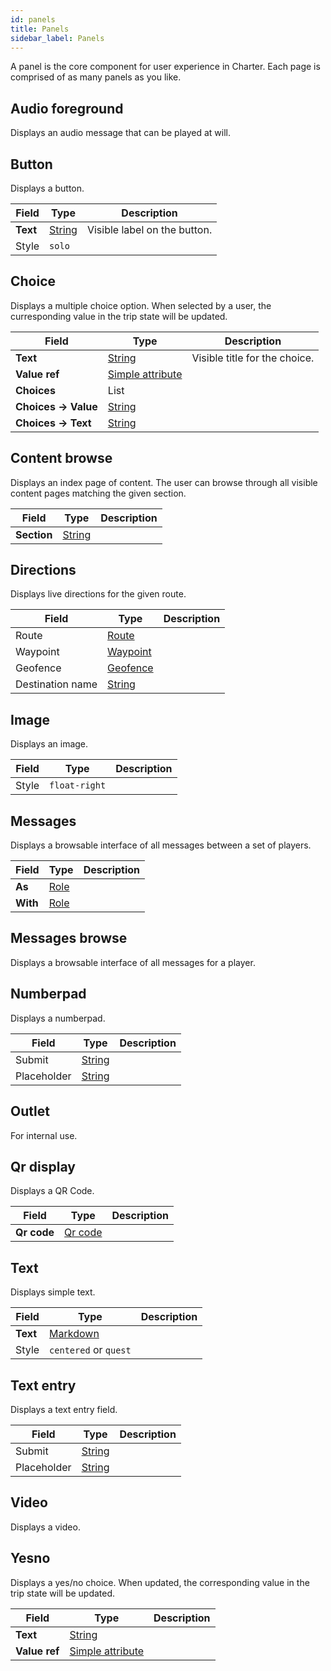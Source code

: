 ```yaml
---
id: panels
title: Panels
sidebar_label: Panels
---
```


A panel is the core component for user experience in Charter. Each page is comprised of as many panels as you like.
## Audio foreground

Displays an audio message that can be played at will.




## Button

Displays a button.


| Field | Type | Description |
| - | - | - |
| **Text** | [String](/docs/reference/fieldtypes#string) | Visible label on the button. |
| Style | `solo` |  |


## Choice

Displays a multiple choice option. When selected by a user, the curresponding value in the trip state will be updated.


| Field | Type | Description |
| - | - | - |
| **Text** | [String](/docs/reference/fieldtypes#string) | Visible title for the choice. |
| **Value ref** | [Simple attribute](/docs/reference/fieldtypes#simple-attribute) |  |
| **Choices** | List |  |
| **Choices → Value** | [String](/docs/reference/fieldtypes#string) |  |
| **Choices → Text** | [String](/docs/reference/fieldtypes#string) |  |


## Content browse

Displays an index page of content. The user can browse through all visible content pages matching the given section.


| Field | Type | Description |
| - | - | - |
| **Section** | [String](/docs/reference/fieldtypes#string) |  |


## Directions

Displays live directions for the given route.


| Field | Type | Description |
| - | - | - |
| Route | [Route](/docs/reference/resources#route) |  |
| Waypoint | [Waypoint](/docs/reference/resources#waypoint) |  |
| Geofence | [Geofence](/docs/reference/resources#geofence) |  |
| Destination name | [String](/docs/reference/fieldtypes#string) |  |


## Image

Displays an image.


| Field | Type | Description |
| - | - | - |
| Style | `float-right` |  |


## Messages

Displays a browsable interface of all messages between a set of players.


| Field | Type | Description |
| - | - | - |
| **As** | [Role](/docs/reference/resources#role) |  |
| **With** | [Role](/docs/reference/resources#role) |  |


## Messages browse

Displays a browsable interface of all messages for a player.




## Numberpad

Displays a numberpad.


| Field | Type | Description |
| - | - | - |
| Submit | [String](/docs/reference/fieldtypes#string) |  |
| Placeholder | [String](/docs/reference/fieldtypes#string) |  |


## Outlet

For internal use.




## Qr display

Displays a QR Code.


| Field | Type | Description |
| - | - | - |
| **Qr code** | [Qr code](/docs/reference/resources#qr-code) |  |


## Text

Displays simple text.


| Field | Type | Description |
| - | - | - |
| **Text** | [Markdown](/docs/reference/fieldtypes#markdown) |  |
| Style | `centered` or `quest` |  |


## Text entry

Displays a text entry field.


| Field | Type | Description |
| - | - | - |
| Submit | [String](/docs/reference/fieldtypes#string) |  |
| Placeholder | [String](/docs/reference/fieldtypes#string) |  |


## Video

Displays a video.




## Yesno

Displays a yes/no choice. When updated, the corresponding value in the trip state will be updated.


| Field | Type | Description |
| - | - | - |
| **Text** | [String](/docs/reference/fieldtypes#string) |  |
| **Value ref** | [Simple attribute](/docs/reference/fieldtypes#simple-attribute) |  |


